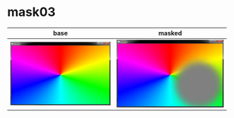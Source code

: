 # mask03

| base | masked |
|-----------|------------|
|![base](./doc/base.png)|![base](./doc/masked.png)|



